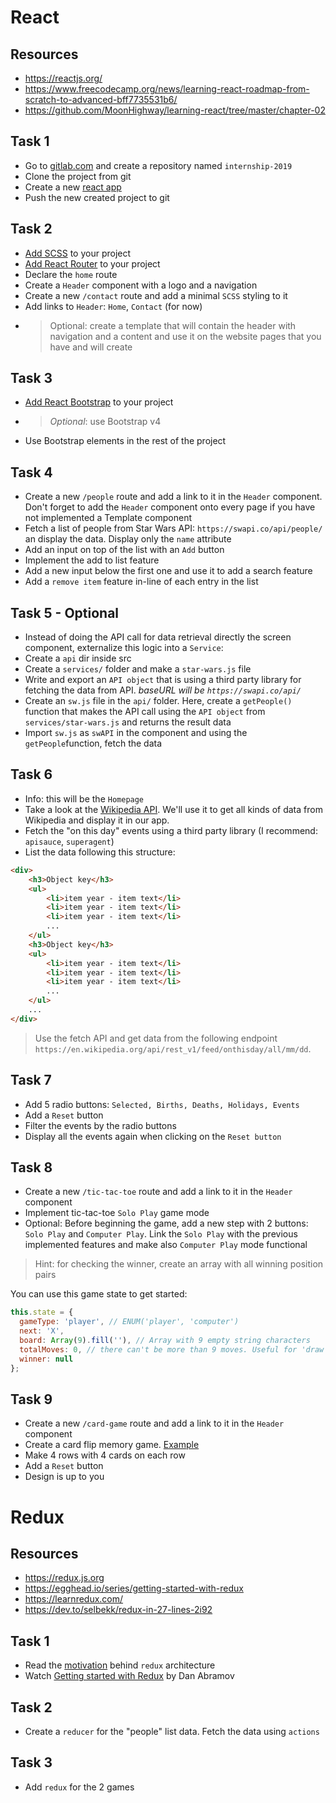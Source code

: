 # React

## Resources
- https://reactjs.org/
- https://www.freecodecamp.org/news/learning-react-roadmap-from-scratch-to-advanced-bff7735531b6/
- https://github.com/MoonHighway/learning-react/tree/master/chapter-02

## Task 1
- Go to [gitlab.com](https://gitlab.com/) and create a repository named `internship-2019`
- Clone the project from git
- Create a new [react app](https://reactjs.org/docs/create-a-new-react-app.html#create-react-app)
- Push the new created project to git

## Task 2
- [Add SCSS](https://facebook.github.io/create-react-app/docs/adding-a-sass-stylesheet) to your project
- [Add React Router](https://reacttraining.com/react-router/web/guides/quick-start) to your project
- Declare the `home` route
- Create a `Header` component with a logo and a navigation
- Create a new `/contact` route and add a minimal `SCSS` styling to it
- Add links to `Header`: `Home`, `Contact` (for now)
- > Optional: create a template that will contain the header with navigation and a content and use it on the website pages that you have and will create

## Task 3
- [Add React Bootstrap](https://react-bootstrap.github.io/) to your project
- > *Optional*: use Bootstrap v4
- Use Bootstrap elements in the rest of the project

## Task 4
- Create a new `/people` route and add a link to it in the `Header` component. Don't forget to add the `Header` component onto every page if you have not implemented a Template component
- Fetch a list of people from Star Wars API: `https://swapi.co/api/people/` an display the data. Display only the `name` attribute
- Add an input on top of the list with an `Add` button
- Implement the add to list feature
- Add a new input below the first one and use it to add a search feature
- Add a `remove item` feature in-line of each entry in the list

## Task 5 - Optional
- Instead of doing the API call for data retrieval directly the screen component, externalize this logic into a `Service`:
- Create a `api` dir inside src
- Create a `services/` folder and make a `star-wars.js` file
- Write and export an `API object` that is using a third party library for fetching the data from API. *baseURL will be `https://swapi.co/api/`*
- Create an `sw.js` file in the `api/` folder. Here, create a `getPeople()` function that makes the API call using the `API object` from `services/star-wars.js` and returns the result data
- Import `sw.js` as `swAPI` in the component and using the `getPeople`function, fetch the data

## Task 6
- Info: this will be the `Homepage`
- Take a look at the [Wikipedia API](https://en.wikipedia.org/api/rest_v1/). We'll use it to get all kinds of data from Wikipedia and display it in our app.
- Fetch the "on this day" events using a third party library (I recommend: `apisauce`, `superagent`)
- List the data following this structure:
```html
<div>
    <h3>Object key</h3>
    <ul>
        <li>item year - item text</li>
        <li>item year - item text</li>
        <li>item year - item text</li>
        ...
    </ul>
    <h3>Object key</h3>
    <ul>
        <li>item year - item text</li>
        <li>item year - item text</li>
        <li>item year - item text</li>
        ...
    </ul>
    ...
</div>
```

> Use the fetch API and get data from the following endpoint `https://en.wikipedia.org/api/rest_v1/feed/onthisday/all/mm/dd`.

## Task 7
- Add 5 radio buttons: `Selected, Births, Deaths, Holidays, Events`
- Add a `Reset` button
- Filter the events by the radio buttons
- Display all the events again when clicking on the `Reset button`

## Task 8
- Create a new `/tic-tac-toe` route and add a link to it in the `Header` component
- Implement tic-tac-toe `Solo Play` game mode
- Optional: Before beginning the game, add a new step with 2 buttons: `Solo Play` and `Computer Play`. Link the `Solo Play` with the previous implemented features and make also `Computer Play` mode functional

> Hint: for checking the winner, create an array with all winning position pairs

You can use this game state to get started:
```js
this.state = {
  gameType: 'player', // ENUM('player', 'computer')
  next: 'X',
  board: Array(9).fill(''), // Array with 9 empty string characters
  totalMoves: 0, // there can't be more than 9 moves. Useful for 'draw' result
  winner: null
};
```

## Task 9
- Create a new `/card-game` route and add a link to it in the `Header` component
- Create a card flip memory game. [Example](https://www.webgamesonline.com/memory/)
- Make 4 rows with 4 cards on each row
- Add a `Reset` button
- Design is up to you



# Redux

## Resources
- https://redux.js.org
- https://egghead.io/series/getting-started-with-redux
- https://learnredux.com/
- https://dev.to/selbekk/redux-in-27-lines-2i92

## Task 1
- Read the [motivation](https://redux.js.org/introduction/motivation) behind `redux` architecture
- Watch [Getting started with Redux](https://egghead.io/series/getting-started-with-redux) by Dan Abramov

## Task 2
- Create a `reducer` for the "people" list data. Fetch the data using `actions`

## Task 3
- Add `redux` for the 2 games
